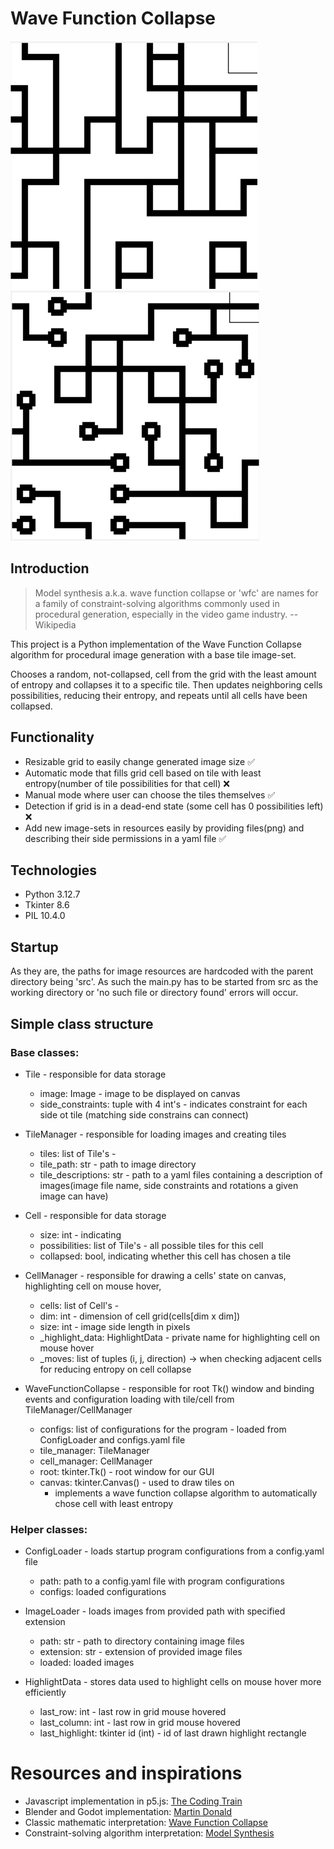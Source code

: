 # Wave Function Collapse

![Icon](misc/icon1.png)
![Icon](misc/icon2.png)

## Introduction

> Model synthesis a.k.a. wave function collapse or 'wfc' are names for a family of constraint-solving algorithms commonly used in procedural generation, especially in the video game industry.
> -- Wikipedia

This project is a Python implementation of the Wave Function Collapse algorithm for procedural image generation with a base tile image-set.

Chooses a random, not-collapsed, cell from the grid with the least amount of entropy and collapses it to a specific tile. Then updates neighboring cells possibilities, reducing their entropy, and repeats until all cells have been collapsed.

## Functionality

+ Resizable grid to easily change generated image size ✅
+ Automatic mode that fills grid cell based on tile with least entropy(number of tile possibilities for that cell) ❌
+ Manual mode where user can choose the tiles themselves ✅
+ Detection if grid is in a dead-end state (some cell has 0 possibilities left) ❌
+ Add new image-sets in resources easily by providing files(png) and describing their side permissions in a yaml file ✅

## Technologies

+ Python 3.12.7
+ Tkinter 8.6
+ PIL 10.4.0

## Startup

As they are, the paths for image resources are hardcoded with the parent directory being 'src'. As such the main.py has to be started from src as the working directory or 'no such file or directory found' errors will occur.

## Simple class structure

### Base classes:
    
+ Tile - responsible for data storage
    + image: Image - image to be displayed on canvas
    + side_constraints: tuple with 4 int's - indicates constraint for each side ot tile (matching side constrains can connect)

+ TileManager - responsible for loading images and creating tiles
    + tiles: list of Tile's - 
    + tile_path: str - path to image directory
    + tile_descriptions: str - path to a yaml files containing a description of images(image file name, side constraints and rotations a given image can have)

+ Cell - responsible for data storage
    + size: int - indicating 
    + possibilities: list of Tile's - all possible tiles for this cell
    + collapsed: bool, indicating whether this cell has chosen a tile

+ CellManager - responsible for drawing a cells' state on canvas, highlighting cell on mouse hover, 
    + cells: list of Cell's - 
    + dim: int - dimension of cell grid(cells[dim x dim])
    + size: int - image side length in pixels
    + _highlight_data: HighlightData - private name for highlighting cell on mouse hover
    + _moves: list of tuples (i, j, direction) -> when checking adjacent cells for reducing entropy on cell collapse

+ WaveFunctionCollapse - responsible for root Tk() window and binding events and configuration loading
with tile/cell from TileManager/CellManager
    + configs: list of configurations for the program - loaded from ConfigLoader and configs.yaml file
    + tile_manager: TileManager
    + cell_manager: CellManager
    + root: tkinter.Tk() - root window for our GUI 
    + canvas: tkinter.Canvas() - used to draw tiles on
        + implements a wave function collapse algorithm to automatically chose cell with least entropy 

### Helper classes:
    
+ ConfigLoader - loads startup program configurations from a config.yaml file
    + path: path to a config.yaml file with program configurations
    + configs: loaded configurations

+ ImageLoader - loads images from provided path with specified extension
    + path: str - path to directory containing image files
    + extension: str - extension of provided image files
    + loaded: loaded images

+ HighlightData - stores data used to highlight cells on mouse hover more efficiently
    + last_row: int - last row in grid mouse hovered
    + last_column: int - last row in grid mouse hovered
    + last_highlight: tkinter id (int) - id of last drawn highlight rectangle

# Resources and inspirations

+ Javascript implementation in p5.js: [The Coding Train](https://www.youtube.com/watch?v=rI_y2GAlQFM)
+ Blender and Godot implementation: [Martin Donald](https://www.youtube.com/watch?v=2SuvO4Gi7uY&t=429s)
+ Classic mathematic interpretation: [Wave Function Collapse](https://en.wikipedia.org/wiki/Wave_function_collapse)
+ Constraint-solving algorithm interpretation: [Model Synthesis](https://en.wikipedia.org/wiki/Model_synthesis)